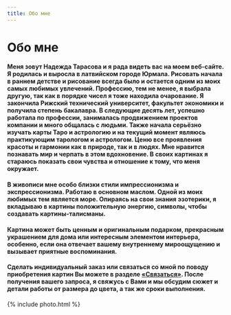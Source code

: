 ```yaml
---
title: Обо мне
---
```


<div class="col-md-12">
  <h1>Обо мне</h1>
  <div class="hr"></div>
  <div class="col-md-5 col-xs-offset-1">
  	<h4>
	  <span class="text-about">Меня зовут Надежда Тарасова и я рада видеть вас на моем веб-сайте.</span> Я родилась и выросла в латвийском городе Юрмала. Рисовать начала в раннем детстве и рисование всегда было и остается одним из моих самых любимых увлечений. Профессию, тем не менее, я выбрала другую, так как в порядке чисел я тоже находила очарование. Я закончила Рижский технический университет, факультет экономики и получила степень бакалавра. В следующие десять лет, успешно работала по профессии, занималась продвижением проектов компании и много общалась с людьми. Также начала серьёзно изучать карты Таро и астрологию и на текущий момент являюсь практикующим тарологом и астрологом. Ценю все проявления красоты и гармонии как в природе, так и в людях. Мне нравится познавать мир и черпать в этом вдохновение. В своих картинах я стараюсь показать свои чувства и отношение к тому, что меня окружает.
	</h4>
	<h4>
	  <span class="text-about">В живописи мне особо близки стили импрессионизма и экспрессионизма.</span> Работаю в основном маслом. Одной из моих любимых тем является море. Опираясь на свои знания эзотерики, я вкладываю в картины положительную энергию, символы, чтобы создавать картины-талисманы.
	</h4>
	<h4><span class="text-about">Картина может быть ценным и оригинальным подарком</span>, прекрасным украшением для дома или интересным элементом интерьера, особенно, если она отвечает вашему внутреннему мироощущению и вызывает приятные воспоминания.</h4>
	<h4><span class="text-about">Сделать индивидуальный заказ</span> или связаться со мной по поводу приобретения картин Вы можете в разделе <a href="/kontakti">«Связаться»</a>. После получения вашего запроса, я свяжусь с Вами и мы обсудим сюжет и детали работы от размера до цвета, а так же сроки выполнения.</h4>
  </div>
  <div class="col-md-6">
  	{% include photo.html %}
  </div>
</div>
